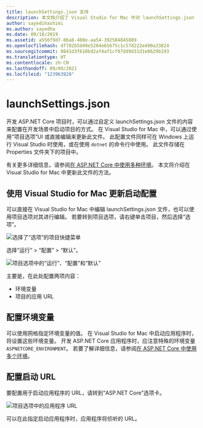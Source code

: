 ```yaml
---
title: launchSettings.json 支持
description: 本文档介绍了 Visual Studio for Mac 中对 launchSettings.json 的支持
author: sayedihashimi
ms.author: sayedha
ms.date: 09/18/2019
ms.assetid: a556f9d7-86a8-408e-aa54-392584845889
ms.openlocfilehash: df702b5d49e5204e65675c1c57d222e490a33824
ms.sourcegitcommit: 0841d3f610bd2af4af1cf07dd9d31d1e0629b193
ms.translationtype: HT
ms.contentlocale: zh-CN
ms.lasthandoff: 09/09/2021
ms.locfileid: "123963928"
---
```

# <a name="launchsettingsjson"></a>launchSettings.json

开发 ASP.NET Core 项目时，可以通过自定义 launchSettings.json 文件的内容来配置在开发场景中启动项目的方式。 在 Visual Studio for Mac 中，可以通过使用“项目选项”UI 或直接编辑来更新此文件。 此配置文件同样可在 Windows 上运行 Visual Studio 时使用，或在使用 `dotnet` 的命令行中使用。 此文件存储在 Properties 文件夹下的项目中。

有关更多详细信息，请参阅[在 ASP.NET Core 中使用多种环境](/aspnet/core/fundamentals/environments)。 本文将介绍在 Visual Studio for Mac 中更新此文件的方法。

## <a name="update-the-start-configuration-by-using-visual-studio-for-mac"></a>使用 Visual Studio for Mac 更新启动配置

可以直接在 Visual Studio for Mac 中编辑 launchSettings.json 文件，也可以使用项目选项对其进行编辑。 若要转到项目选项，请右键单击项目，然后选择“选项”。

![选择了“选项”的项目快捷菜单](media/vsmac-ctx-proj-options.png)

选择“运行” > “配置” > “默认”。

![项目选项中的“运行”、“配置”和“默认”](media/vsmac-run-config-default.png)

主要是，在此处配置两项内容：

- 环境变量
- 项目的应用 URL

## <a name="configure-environment-variables"></a>配置环境变量

可以使用网格指定环境变量的值。 在 Visual Studio for Mac 中启动应用程序时，将设置这些环境变量。 开发 ASP.NET Core 应用程序时，应注意特殊的环境变量 `ASPNETCORE_ENVIRONMENT`。 若要了解详细信息，请参阅[在 ASP.NET Core 中使用多个环境](/aspnet/core/fundamentals/environments)。


## <a name="configure-the-start-url"></a>配置启动 URL

要配置用于启动应用程序的 URL，请转到“ASP.NET Core”选项卡。

![项目选项中的应用程序 URL](media/vsmac-run-config-default-aspnetcore.png)

可以在此指定启动应用程序时，应用程序将侦听的 URL。
